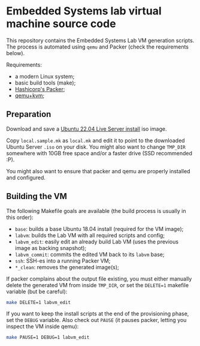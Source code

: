 # Embedded Systems lab virtual machine source code

This repository contains the Embedded Systems Lab VM generation scripts.
The process is automated using `qemu` and Packer (check the requirements below).

Requirements:
 - a modern Linux system;
 - basic build tools (make);
 - [Hashicorp's Packer](https://packer.io/);
 - [qemu+kvm](https://qemu.org/);

## Preparation

Download and save a [Ubuntu 22.04 Live Server
install](http://cdimage.ubuntu.com/releases/22.04.1/release/) iso image.

Copy `local.sample.mk` as `local.mk` and edit it to point to the downloaded
Ubuntu Server `.iso` on your disk. You might also want to change `TMP_DIR`
somewhere with 10GB free space and/or a faster drive (SSD recommended :P).

You might also want to ensure that packer and qemu are properly installed and
configured.

## Building the VM

The following Makefile goals are available (the build process is usually in this
order):

- `base`: builds a base Ubuntu 18.04 install (required for the VM image);
- `labvm`: builds the Lab VM with all required scripts and config;
- `labvm_edit`: easily edit an already build Lab VM (uses the previous
  image as backing snapshot);
- `labvm_commit`: commits the edited VM back to its `labvm` base;
- `ssh`: SSH-es into a running Packer VM;
- `*_clean`: removes the generated image(s);

If packer complains about the output file existing, you must either manually
delete the generated VM from inside `TMP_DIR`, or set the `DELETE=1` makefile
variable (but be careful):
```sh
make DELETE=1 labvm_edit
```

If you want to keep the install scripts at the end of the provisioning phase,
set the `DEBUG` variable. Also check out `PAUSE` (it pauses packer,
letting you inspect the VM inside qemu):
```sh
make PAUSE=1 DEBUG=1 labvm_edit
```

